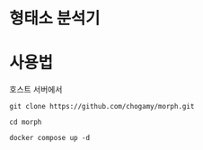 # 형태소 분석기

# 사용법

호스트 서버에서 
```
git clone https://github.com/chogamy/morph.git

cd morph

docker compose up -d
```